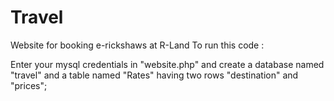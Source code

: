 # Travel
Website for booking e-rickshaws at R-Land
To run this code :

Enter your mysql credentials in "website.php" and create a database named "travel"
and a table named "Rates" having two rows "destination" and "prices";
